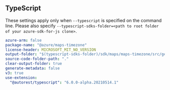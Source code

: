 ## TypeScript

These settings apply only when `--typescript` is specified on the command line.
Please also specify `--typescript-sdks-folder=<path to root folder of your azure-sdk-for-js clone>`.

``` yaml $(typescript)
azure-arm: false
package-name: "@azure/maps-timezone"
license-header: MICROSOFT_MIT_NO_VERSION
output-folder: "$(typescript-sdks-folder)/sdk/maps/maps-timezone/src/generated"
source-code-folder-path: "."
clear-output-folder: true
generate-metadata: false
v3: true
use-extension:
  "@autorest/typescript": "6.0.0-alpha.20210514.1"
```
